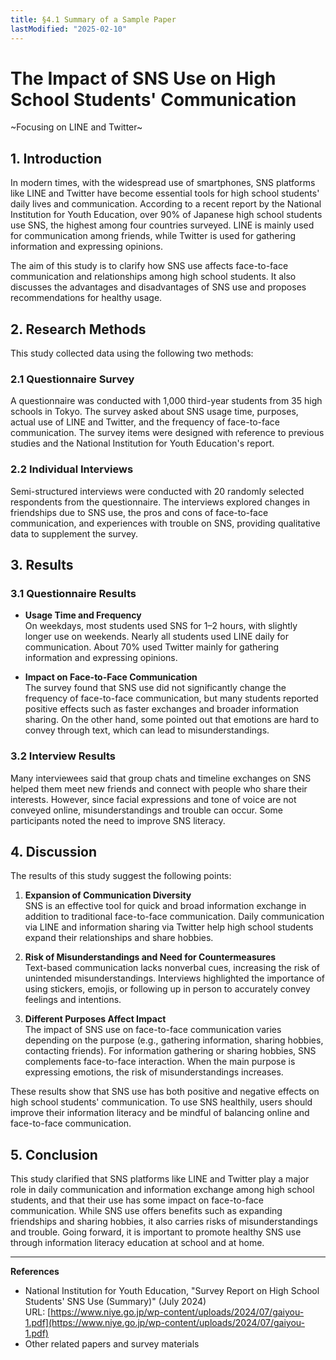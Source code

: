 ```yaml
---
title: §4.1 Summary of a Sample Paper
lastModified: "2025-02-10"
---
```


# The Impact of SNS Use on High School Students' Communication

~Focusing on LINE and Twitter~

## 1. Introduction

In modern times, with the widespread use of smartphones, SNS platforms like LINE and Twitter have become essential tools for high school students' daily lives and communication. According to a recent report by the National Institution for Youth Education, over 90% of Japanese high school students use SNS, the highest among four countries surveyed. LINE is mainly used for communication among friends, while Twitter is used for gathering information and expressing opinions.

The aim of this study is to clarify how SNS use affects face-to-face communication and relationships among high school students. It also discusses the advantages and disadvantages of SNS use and proposes recommendations for healthy usage.

## 2. Research Methods

This study collected data using the following two methods:

### 2.1 Questionnaire Survey

A questionnaire was conducted with 1,000 third-year students from 35 high schools in Tokyo. The survey asked about SNS usage time, purposes, actual use of LINE and Twitter, and the frequency of face-to-face communication. The survey items were designed with reference to previous studies and the National Institution for Youth Education's report.

### 2.2 Individual Interviews

Semi-structured interviews were conducted with 20 randomly selected respondents from the questionnaire. The interviews explored changes in friendships due to SNS use, the pros and cons of face-to-face communication, and experiences with trouble on SNS, providing qualitative data to supplement the survey.

## 3. Results

### 3.1 Questionnaire Results

-   **Usage Time and Frequency**  
    On weekdays, most students used SNS for 1–2 hours, with slightly longer use on weekends. Nearly all students used LINE daily for communication. About 70% used Twitter mainly for gathering information and expressing opinions.

-   **Impact on Face-to-Face Communication**  
    The survey found that SNS use did not significantly change the frequency of face-to-face communication, but many students reported positive effects such as faster exchanges and broader information sharing. On the other hand, some pointed out that emotions are hard to convey through text, which can lead to misunderstandings.

### 3.2 Interview Results

Many interviewees said that group chats and timeline exchanges on SNS helped them meet new friends and connect with people who share their interests. However, since facial expressions and tone of voice are not conveyed online, misunderstandings and trouble can occur. Some participants noted the need to improve SNS literacy.

## 4. Discussion

The results of this study suggest the following points:

1. **Expansion of Communication Diversity**  
   SNS is an effective tool for quick and broad information exchange in addition to traditional face-to-face communication. Daily communication via LINE and information sharing via Twitter help high school students expand their relationships and share hobbies.

2. **Risk of Misunderstandings and Need for Countermeasures**  
   Text-based communication lacks nonverbal cues, increasing the risk of unintended misunderstandings. Interviews highlighted the importance of using stickers, emojis, or following up in person to accurately convey feelings and intentions.

3. **Different Purposes Affect Impact**  
   The impact of SNS use on face-to-face communication varies depending on the purpose (e.g., gathering information, sharing hobbies, contacting friends). For information gathering or sharing hobbies, SNS complements face-to-face interaction. When the main purpose is expressing emotions, the risk of misunderstandings increases.

These results show that SNS use has both positive and negative effects on high school students' communication. To use SNS healthily, users should improve their information literacy and be mindful of balancing online and face-to-face communication.

## 5. Conclusion

This study clarified that SNS platforms like LINE and Twitter play a major role in daily communication and information exchange among high school students, and that their use has some impact on face-to-face communication. While SNS use offers benefits such as expanding friendships and sharing hobbies, it also carries risks of misunderstandings and trouble. Going forward, it is important to promote healthy SNS use through information literacy education at school and at home.

---

**References**

-   National Institution for Youth Education, "Survey Report on High School Students' SNS Use (Summary)" (July 2024)  
    URL: [https://www.niye.go.jp/wp-content/uploads/2024/07/gaiyou-1.pdf](https://www.niye.go.jp/wp-content/uploads/2024/07/gaiyou-1.pdf)
-   Other related papers and survey materials

